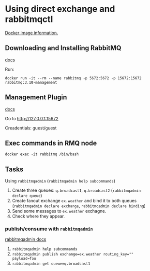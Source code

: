 # Using direct exchange and rabbitmqctl

[Docker image information.](https://hub.docker.com/_/rabbitmq/)

## Downloading and Installing RabbitMQ
[docs](https://www.rabbitmq.com/download.html)

Run:
```
docker run -it --rm --name rabbitmq -p 5672:5672 -p 15672:15672 rabbitmq:3.10-management
```

## Management Plugin
[docs](https://www.rabbitmq.com/management.html)

Go to http://127.0.0.1:15672

Creadentials: guest/guest

## Exec commands in RMQ node
```
docker exec -it rabbitmq /bin/bash
```

## Tasks
Using `rabbitmqadmin` (`rabbitmqadmin help subcommands`)

1. Create three queues: `q.broadcast1`, `q.broadcast2` (`rabbitmqadmin declare queue`)
1. Create fanout exchange `ex.weather` and bind it  to both queues (`rabbitmqadmin declare exchange`, `rabbitmqadmin declare binding`)
1. Send some messages to `ex.weather` exchagne.
1. Check where they appear.


### publish/consume with `rabbitmqadmin`
[rabbitmqadmin docs](https://www.rabbitmq.com/management-cli.html)

1. `rabbitmqadmin help subcommands`
1. `rabbitmqadmin publish exchange=ex.weather routing_key="" payload=foo`
1. `rabbitmqadmin get queue=q.broadcast1`
